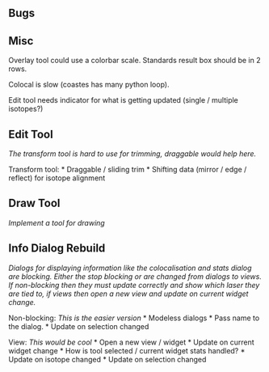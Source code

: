 Bugs
----

Misc
----

Overlay tool could use a colorbar scale.
Standards result box should be in 2 rows.

Colocal is slow (coastes has many python loop).

Edit tool needs indicator for what is getting updated (single / multiple isotopes?)


Edit Tool
---------
_The transform tool is hard to use for trimming, draggable would help here._

Transform tool:
    * Draggable / sliding trim
    * Shifting data (mirror / edge / reflect) for isotope alignment


Draw Tool
---------
_Implement a tool for drawing_


Info Dialog Rebuild
-------------------
_Dialogs for displaying information like the colocalisation and stats dialog are blocking. Either the stop blocking or are changed from dialogs to views. If non-blocking then they must update correctly and show which laser they are tied to, if views then open a new view and update on current widget change._

Non-blocking:
    _This is the easier version_
    * Modeless dialogs
    * Pass name to the dialog.
    * Update on selection changed

View:
    _This would be cool_
    * Open a new view / widget
    * Update on current widget change
        * How is tool selected / current widget stats handled?
    * Update on isotope changed
    * Update on selection changed

